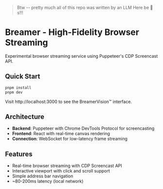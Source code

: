 > Btw -- pretty much all of this repo was written by an LLM
> Here be 🐉s!!!

# Breamer - High-Fidelity Browser Streaming

Experimental browser streaming service using Puppeteer's CDP Screencast API.

## Quick Start

```bash
pnpm install
pnpm dev
```

Visit http://localhost:3000 to see the BreamerVision™ interface.

## Architecture

- **Backend**: Puppeteer with Chrome DevTools Protocol for screencasting
- **Frontend**: React with real-time canvas rendering
- **Connection**: WebSocket for low-latency frame streaming

## Features

- Real-time browser streaming with CDP Screencast API
- Interactive viewport with click and scroll support
- Simple address bar navigation
- ~80-200ms latency (local network)